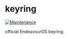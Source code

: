 # keyring

[![Maintenance](https://img.shields.io/maintenance/yes/2024.svg)]()

official EndeavourOS keyring


